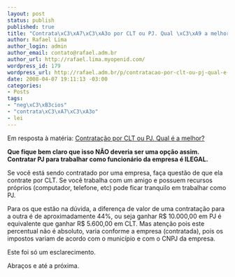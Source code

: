 ```yaml
--- 
layout: post
status: publish
published: true
title: "Contrata\xC3\xA7\xC3\xA3o por CLT ou PJ. Qual \xC3\xA9 a melhor?"
author: Rafael Lima
author_login: admin
author_email: contato@rafael.adm.br
author_url: http://rafael.lima.myopenid.com/
wordpress_id: 179
wordpress_url: http://rafael.adm.br/p/contratacao-por-clt-ou-pj-qual-e-a-melhor/
date: 2008-04-07 19:11:13 -03:00
categories: 
- Posts
tags: 
- "neg\xC3\xB3cios"
- "contrata\xC3\xA7\xC3\xA3o"
- lei
---
```

Em resposta à matéria: <a href="http://webinsider.uol.com.br/index.php/2008/04/02/contratacoes-por-clt-ou-pj-qual-e-a-melhor/ ">Contratação por CLT ou PJ. Qual é a melhor?</a>

<strong>Que fique bem claro que isso NÃO deveria ser uma opção assim. Contratar PJ para trabalhar como funcionário da empresa é ILEGAL.</strong>

Se você está sendo contratado por uma empresa, faça questão de que ela contrate por CLT. Se você trabalha com um amigo e possuem recursos próprios (computador, telefone, etc) pode ficar tranquilo em trabalhar como PJ.

Para os que estão na dúvida, a diferença de valor de uma contratação para a outra é de aproximadamente 44%, ou seja ganhar R$ 10.000,00 em PJ é equivalente que ganhar R$ 5.600,00 em CLT. Mas atenção pois este percentual não é absoluto, varia conforme a empresa (contratada), pois os impostos variam de acordo com o município e com o CNPJ da empresa.

Este foi só um esclarecimento.

Abraços e até a próxima.

